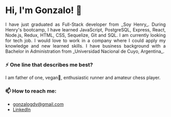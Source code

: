 # Hi, I'm Gonzalo! 👋

<p align="justify">
I have just graduated as Full-Stack developer from _Soy Henry_. During Henry's bootcamp, I have learned JavaScript, PostgreSQL, Express, React, Node.js, Redux, HTML, CSS, Sequelize, Git and SQL. I am currently looking for tech job. I would love to work in a company where I could apply my knowledge and new learned skills. I have business background with a Bachelor in Administration from _Universidad Nacional de Cuyo, Argentina_.
</p>  

### ⚡ One line that describes me best? 
I am father of one, vegan🌱, enthusiastic runner and amateur chess player.

### 📫 How to reach me:
- gonzalogdv@gmail.com
- [LinkedIn](https://www.linkedin.com/in/gonzalogdv/)
